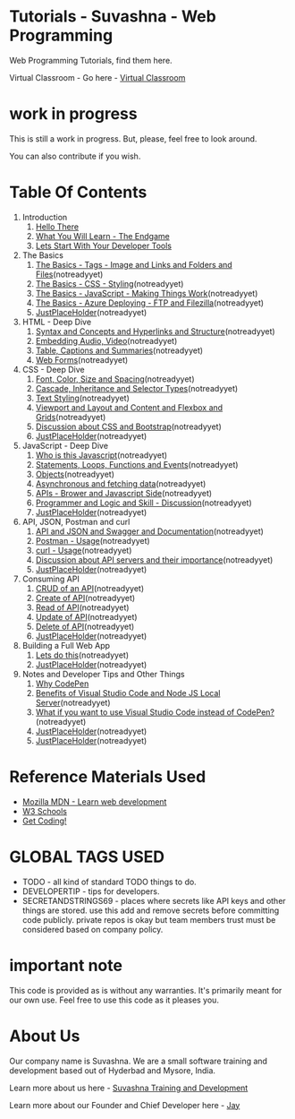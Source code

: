 # Tutorials - Suvashna - Web Programming

Web Programming Tutorials, find them here.

Virtual Classroom - Go here - [Virtual Classroom](https://flipgrid.com/suvashnawebbasic) 

# work in progress

This is still a work in progress. But, please, feel free to look around. 

You can also contribute if you wish.

# Table Of Contents

1. Introduction
    1. [Hello There](hellothere.md)
    1. [What You Will Learn - The Endgame](endgame.md)
    1. [Lets Start With Your Developer Tools](developertools.md)
1. The Basics
    1. [The Basics - Tags - Image and Links and Folders and Files](placeholder.md)(notreadyyet)
    1. [The Basics - CSS - Styling](placeholder.md)(notreadyyet)
    1. [The Basics - JavaScript - Making Things Work](placeholder.md)(notreadyyet)
    1. [The Basics - Azure Deploying - FTP and Filezilla](placeholder.md)(notreadyyet)
    1. [JustPlaceHolder](placeholder.md)(notreadyyet)
1. HTML - Deep Dive
    1. [Syntax and Concepts and Hyperlinks and Structure](placeholder.md)(notreadyyet)
    1. [Embedding Audio, Video](placeholder.md)(notreadyyet)
    1. [Table, Captions and Summaries](placeholder.md)(notreadyyet)
    1. [Web Forms](placeholder.md)(notreadyyet)
1. CSS - Deep Dive
    1. [Font, Color, Size and Spacing](placeholder.md)(notreadyyet)
    1. [Cascade, Inheritance and Selector Types](placeholder.md)(notreadyyet)
    1. [Text Styling](placeholder.md)(notreadyyet)
    1. [Viewport and Layout and Content and Flexbox and Grids](placeholder.md)(notreadyyet)
    1. [Discussion about CSS and Bootstrap](placeholder.md)(notreadyyet)
    1. [JustPlaceHolder](placeholder.md)(notreadyyet)
1. JavaScript - Deep Dive
    1. [Who is this Javascript](placeholder.md)(notreadyyet)
    1. [Statements, Loops, Functions and Events](placeholder.md)(notreadyyet)
    1. [Objects](placeholder.md)(notreadyyet)
    1. [Asynchronous and fetching data](placeholder.md)(notreadyyet)
    1. [APIs - Brower and Javascript Side](placeholder.md)(notreadyyet)                
    1. [Programmer and Logic and Skill - Discussion](placeholder.md)(notreadyyet)                
    1. [JustPlaceHolder](placeholder.md)(notreadyyet)
1. API, JSON, Postman and curl
    1. [API and JSON and Swagger and Documentation](placeholder.md)(notreadyyet)
    1. [Postman - Usage](placeholder.md)(notreadyyet)
    1. [curl - Usage](placeholder.md)(notreadyyet)        
    1. [Discussion about API servers and their importance](placeholder.md)(notreadyyet)    
    1. [JustPlaceHolder](placeholder.md)(notreadyyet)
1. Consuming API
    1. [CRUD of an API](placeholder.md)(notreadyyet)
    1. [Create of API](placeholder.md)(notreadyyet)
    1. [Read of API](placeholder.md)(notreadyyet)
    1. [Update of API](placeholder.md)(notreadyyet)
    1. [Delete of API](placeholder.md)(notreadyyet)
    1. [JustPlaceHolder](placeholder.md)(notreadyyet)            
1. Building a Full Web App
    1. [Lets do this](placeholder.md)(notreadyyet)
    1. [JustPlaceHolder](placeholder.md)(notreadyyet)                    
1. Notes and Developer Tips and Other Things
    1. [Why CodePen](whycodepen.md)
    1. [Benefits of Visual Studio Code and Node JS Local Server](placeholder.md)(notreadyyet)
    1. [What if you want to use Visual Studio Code instead of CodePen?](placeholder.md)(notreadyyet)
    1. [JustPlaceHolder](placeholder.md)(notreadyyet)
    1. [JustPlaceHolder](placeholder.md)(notreadyyet)

# Reference Materials Used 

* [Mozilla MDN - Learn web development](https://developer.mozilla.org/en-US/docs/Learn)
* [W3 Schools](https://www.w3schools.com)
* [Get Coding!](https://getcodingkids.com/missions/)

# GLOBAL TAGS USED

* TODO - all kind of standard TODO things to do. 
* DEVELOPERTIP - tips for developers.
* SECRETANDSTRINGS69 - places where secrets like API keys and other things are stored. use this add and remove secrets before committing code publicly. private repos is okay but team members trust must be considered based on company policy. 

# important note 

This code is provided as is without any warranties. It's primarily meant for our own use. Feel free to use this code as it pleases you.

# About Us

Our company name is Suvashna. We are a small software training and development based out of Hyderbad and Mysore, India. 

Learn more about us here - [Suvashna Training and Development](https://suvashna.com)

Learn more about our Founder and Chief Developer here - [Jay](http://thechalakas.com)